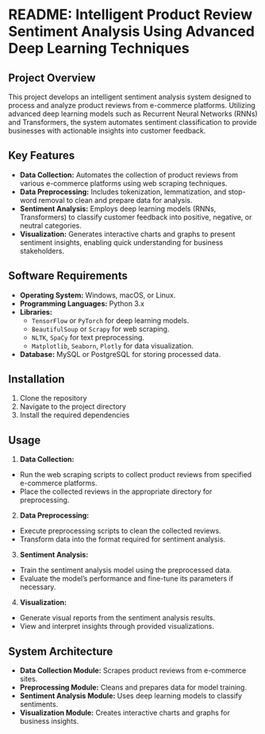 # **README: Intelligent Product Review Sentiment Analysis Using Advanced Deep Learning Techniques**

## **Project Overview**
This project develops an intelligent sentiment analysis system designed to process and analyze product reviews from e-commerce platforms. Utilizing advanced deep learning models such as Recurrent Neural Networks (RNNs) and Transformers, the system automates sentiment classification to provide businesses with actionable insights into customer feedback.

## **Key Features**
- **Data Collection:** Automates the collection of product reviews from various e-commerce platforms using web scraping techniques.
- **Data Preprocessing:** Includes tokenization, lemmatization, and stop-word removal to clean and prepare data for analysis.
- **Sentiment Analysis:** Employs deep learning models (RNNs, Transformers) to classify customer feedback into positive, negative, or neutral categories.
- **Visualization:** Generates interactive charts and graphs to present sentiment insights, enabling quick understanding for business stakeholders.

## **Software Requirements**
- **Operating System:** Windows, macOS, or Linux.
- **Programming Languages:** Python 3.x
- **Libraries:**
  - `TensorFlow` or `PyTorch` for deep learning models.
  - `BeautifulSoup` or `Scrapy` for web scraping.
  - `NLTK`, `SpaCy` for text preprocessing.
  - `Matplotlib`, `Seaborn`, `Plotly` for data visualization.
- **Database:** MySQL or PostgreSQL for storing processed data.

## **Installation**
1. Clone the repository
2. Navigate to the project directory
3. Install the required dependencies


## **Usage**
1. **Data Collection:**
- Run the web scraping scripts to collect product reviews from specified e-commerce platforms.
- Place the collected reviews in the appropriate directory for preprocessing.

2. **Data Preprocessing:**
- Execute preprocessing scripts to clean the collected reviews.
- Transform data into the format required for sentiment analysis.

3. **Sentiment Analysis:**
- Train the sentiment analysis model using the preprocessed data.
- Evaluate the model’s performance and fine-tune its parameters if necessary.

4. **Visualization:**
- Generate visual reports from the sentiment analysis results.
- View and interpret insights through provided visualizations.

## **System Architecture**
- **Data Collection Module:** Scrapes product reviews from e-commerce sites.
- **Preprocessing Module:** Cleans and prepares data for model training.
- **Sentiment Analysis Module:** Uses deep learning models to classify sentiments.
- **Visualization Module:** Creates interactive charts and graphs for business insights.


